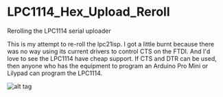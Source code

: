 LPC1114_Hex_Upload_Reroll
=========================

Rerolling the LPC1114 serial uploader

This is my attempt to re-roll the lpc21isp.  I got a little burnt because there was no way using its current drivers
to control CTS on the FTDI.  And I'd love to see the LPC1114 have cheap support.  If CTS and DTR can be used, then anyone
who has the equipment to program an Arduino Pro Mini or Lilypad can program the LPC1114.

![alt tag](https://cdn.sparkfun.com//assets/parts/3/9/5/8/09873-01.jpg|thumb)
